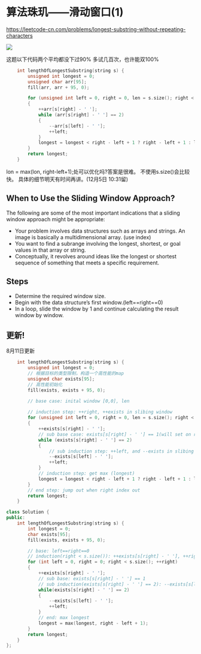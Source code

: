 # 算法珠玑——滑动窗口(1)

https://leetcode-cn.com/problems/longest-substring-without-repeating-characters

![](https://img2020.cnblogs.com/blog/2051127/202112/2051127-20211205223008015-87791135.png)

这题以下代码两个平均都没下过90%
多试几百次，也许能双100%

```cpp
    int lengthOfLongestSubstring(string s) {
        unsigned int longest = 0;
        unsigned char arr[95];
        fill(arr, arr + 95, 0);

        for (unsigned int left = 0, right = 0, len = s.size(); right < len;++right)
        {
            ++arr[s[right] - ' '];
            while (arr[s[right] - ' '] == 2)
            {
                --arr[s[left] - ' '];
                ++left;
            }
            longest = longest < right - left + 1 ? right - left + 1 : longest;
        }
        return longest;
    }
```
lon = max(lon, right-left+1);处可以优化吗?答案是很难。
不使用s.size()会比较快。
具体的细节明天有时间再讲。(12月5日 10:31留)

## When to Use the Sliding Window Approach?

The following are some of the most important indications that a sliding window approach might be appropriate:

- Your problem involves data structures such as arrays and strings. An image is basically a multidimensional array. (use index)
- You want to find a subrange involving the longest, shortest, or goal values in that array or string.
- Conceptually, it revolves around ideas like the longest or shortest sequence of something that meets a specific requirement.

## Steps

- Determine the required window size.
- Begin with the data structure’s first window.(left==right==0)
- In a loop, slide the window by 1 and continue calculating the result window by window.


## 更新!

8月11日更新

```cpp
    int lengthOfLongestSubstring(string s) {
        unsigned int longest = 0;
        // 根据目标的类型限制，构造一个高性能的map
        unsigned char exists[95];
        // 高性能初始化
        fill(exists, exists + 95, 0);

        // base case: inital window [0,0], len
        
        // induction step: ++right, ++exists in slibing window 
        for (unsigned int left = 0, right = 0, len = s.size(); right < len;++right)
        {
            ++exists[s[right] - ' '];
            // sub base case: exists[s[right] - ' '] == 1(will set on right == left)
            while (exists[s[right] - ' '] == 2)
            {
                // sub induction step: ++left, and --exists in slibing window
                --exists[s[left] - ' '];
                ++left;
            }
            // induction step: get max (longest)
            longest = longest < right - left + 1 ? right - left + 1 : longest;
        }
        // end step: jump out when right index out
        return longest;
    }
```

```cpp
class Solution {
public:
    int lengthOfLongestSubstring(string s) {
        int longest = 0;
        char exists[95];
        fill(exists, exists + 95, 0);

        // base: left==right==0
        // induction(right < s.size()): ++exists[s[right] - ' '], ++right
        for (int left = 0, right = 0; right < s.size(); ++right)
        {
            ++exists[s[right] - ' '];
            // sub base: exists[s[right] - ' '] == 1
            // sub induction(exists[s[right] - ' '] == 2): --exists[s[left] - ' '], ++left
            while(exists[s[right] - ' '] == 2)
            {
                --exists[s[left] - ' '];
                ++left;
            }
            // end: max longest
            longest = max(longest, right - left + 1);
        }
        return longest;
    }
};
```
